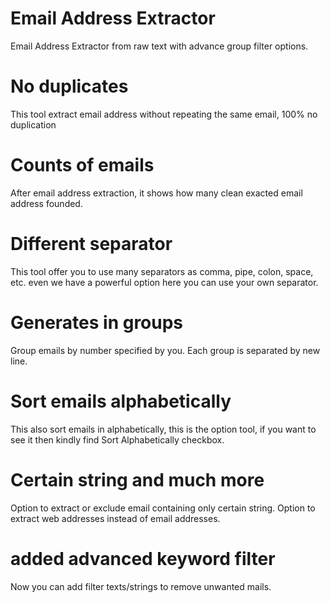 # Email Address Extractor
Email Address Extractor from raw text with advance group filter options.

# No duplicates
This tool extract email address without repeating the same email, 100% no duplication

# Counts of emails
After email address extraction, it shows how many clean exacted email address founded.

# Different separator
This tool offer you to use many separators as comma, pipe, colon, space, etc. even we have a powerful option here you can use your own separator.

# Generates in groups
Group emails by number specified by you. Each group is separated by new line.

# Sort emails alphabetically
This also sort emails in alphabetically, this is the option tool, if you want to see it then kindly find Sort Alphabetically checkbox.

# Certain string and much more
Option to extract or exclude email containing only certain string. Option to extract web addresses instead of email addresses.

# added advanced keyword filter
Now you can add filter texts/strings to remove unwanted mails.



